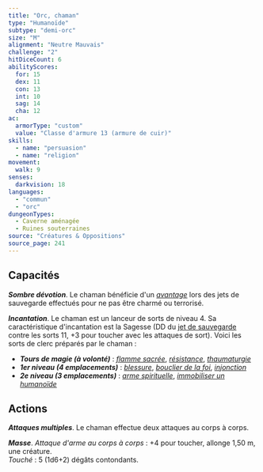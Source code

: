 ```yaml
---
title: "Orc, chaman"
type: "Humanoïde"
subtype: "demi-orc"
size: "M"
alignment: "Neutre Mauvais"
challenge: "2"
hitDiceCount: 6
abilityScores:
  for: 15
  dex: 11
  con: 13
  int: 10
  sag: 14
  cha: 12
ac:
  armorType: "custom"
  value: "Classe d'armure 13 (armure de cuir)"
skills:
  - name: "persuasion"
  - name: "religion"
movement:
  walk: 9
senses:
  darkvision: 18
languages:
  - "commun"
  - "orc"
dungeonTypes:
  - Caverne aménagée
  - Ruines souterraines
source: "Créatures & Oppositions"
source_page: 241
---
```

## Capacités
_**Sombre dévotion**_. Le chaman bénéficie d'un [_avantage_](/utiliser-les-caracteristiques/#avantage-et-desavantage) lors des jets de sauvegarde effectués pour ne pas être charmé ou terrorisé.

_**Incantation**_. Le chaman est un lanceur de sorts de niveau 4. Sa caractéristique d'incantation est la Sagesse (DD du [jet de sauvegarde](/utiliser-les-caracteristiques#jets-de-sauvegarde) contre les sorts 11, +3 pour toucher avec les attaques de sort). Voici les sorts de clerc préparés par le chaman :
* _**Tours de magie (à volonté)**_ : [_flamme sacrée_](/grimoire/flamme-sacree), [_résistance_](/grimoire/resistance), [_thaumaturgie_](/grimoire/thaumaturgie)
* _**1er niveau (4 emplacements)**_ : [_blessure_](/grimoire/blessure), [_bouclier de la foi_](/grimoire/bouclier-de-la-foi), [_injonction_](/grimoire/injonction)
* _**2e niveau (3 emplacements)**_ : [_arme spirituelle_](/grimoire/arme-spirituelle), [_immobiliser un humanoïde_](/grimoire/immobiliser-un-humanoide)

## Actions
_**Attaques multiples**_. Le chaman effectue deux attaques au corps à corps.

_**Masse**_. _Attaque d'arme au corps à corps_ : +4 pour toucher, allonge 1,50 m, une créature.  
_Touché_ : 5 (1d6+2) dégâts contondants.
